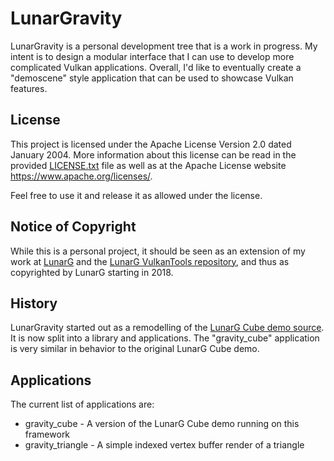 # LunarGravity

LunarGravity is a personal development tree that is a work in progress.
My intent is to design a modular interface that I can use to develop
more complicated Vulkan applications.
Overall, I'd like to eventually create a "demoscene" style application
that can be used to showcase Vulkan features.


## License

This project is licensed under the Apache License Version 2.0 dated
January 2004.
More information about this license can be read in the provided
[LICENSE.txt](LICENSE.txt) file as well as at the Apache License
website https://www.apache.org/licenses/.

Feel free to use it and release it as allowed under the license.


## Notice of Copyright

While this is a personal project, it should be seen as an extension
of my work at [LunarG](https://www.lunarg.com) and the
[LunarG VulkanTools repository](https://github.com/KhronosGroup/Vulkan-Tools), and
thus as copyrighted by LunarG starting in 2018.


## History

LunarGravity started out as a remodelling of the
[LunarG Cube demo source](https://github.com/KhronosGroup/Vulkan-Tools/tree/master/cube).
It is now split into a library and applications.  The "gravity_cube"
application is very similar in behavior to the original LunarG Cube demo.

## Applications

The current list of applications are:
 * gravity_cube - A version of the LunarG Cube demo running on this framework
 * gravity_triangle - A simple indexed vertex buffer render of a triangle

